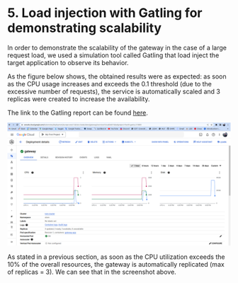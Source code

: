 # 5. Load injection with Gatling for demonstrating scalability
In order to demonstrate the scalability of the gateway in the case of a large request load, we used a simulation tool called Gatling that load inject the target application to observe its behavior.

As the figure below shows, the obtained results were as expected: as soon as the CPU usage increases and exceeds the 0.1 threshold (due to the excessive number of requests), the service is automatically scaled and 3 replicas were created to increase the availability.

The link to the Gatling report can be found [here](index.html).

![gatling](./imgs/7.scalability.png)

As stated in a previous section, as soon as the CPU utilization exceeds the 10% of the overall resources, the gateway is automatically replicated (max of replicas = 3). We can see that in the screenshot above.